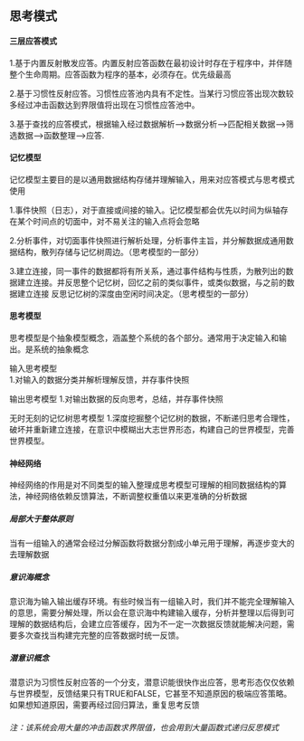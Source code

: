 
## 思考模式

#### 三层应答模式
1.基于内置反射散发应答。内置反射应答函数在最初设计时存在于程序中，并伴随整个生命周期。应答函数为程序的基本，必须存在。优先级最高

2.基于习惯性反射应答。习惯性应答池内具有不定性。当某行习惯应答出现次数较多经过冲击函数达到界限值将出现在习惯性应答池中。

3.基于查找的应答模式，根据输入经过数据解析-->数据分析-->匹配相关数据-->筛选数据-->函数整理-->应答.

#### 记忆模型
记忆模型主要目的是以通用数据结构存储并理解输入，用来对应答模式与思考模式使用

1.事件快照（日志），对于直接或间接的输入。记忆模型都会优先以时间为纵轴存在某个时间点的切面中，对不易关注的输入点将会忽略

2.分析事件，对切面事件快照进行解析处理，分析事件主旨，并分解数据成通用数据结构，散列存储与记忆树周边。（思考模型的一部分）

3.建立连接，同一事件的数据都将有所关系，通过事件结构与性质，为散列出的数据建立连接。并反思整个记忆树，回忆之前的类似事件，或类似数据，与之前的数据建立连接
	反思记忆树的深度由空闲时间决定。（思考模型的一部分）
#### 思考模型
思考模型是个抽象模型概念，涵盖整个系统的各个部分。通常用于决定输入和输出。是系统的抽象概念


输入思考模型             
	1.对输入的数据分类并解析理解反馈，并存事件快照


输出思考模型
	1.对输出数据的反向思考，总结，并存事件快照


无时无刻的记忆树思考模型
	1.深度挖掘整个记忆树的数据，不断递归思考合理性，破坏并重新建立连接，在意识中模糊出大志世界形态，构建自己的世界模型，完善世界模型。

#### 神经网络
神经网络的作用是对不同类型的输入整理成思考模型可理解的相同数据结构的算法，神经网络依赖反馈算法，不断调整权重值以来更准确的分析数据

##### 局部大于整体原则
当有一组输入的通常会经过分解函数将数据分割成小单元用于理解，再逐步变大的去理解数据

##### 意识海概念
意识海为输入输出缓存环境。有些时候当有一组输入时，我们并不能完全理解输入的意思，需要分解处理，所以会在意识海中构建输入缓存，分析并整理以后得到可理解的数据结构后，会建立应答缓存，因为不一定一次数据反馈就能解决问题，需要多次查找当构建完完整的应答数据时统一反馈。 

##### 潜意识概念
潜意识为习惯性反射应答的一个分支，潜意识能很快作出应答，思考形态仅仅依赖与世界模型，反馈结果只有TRUE和FALSE，它甚至不知道原因的极端应答策略。如果想知道原因，需要再经过回归算法，重复思考反馈

###### 注：该系统会用大量的冲击函数求界限值，也会用到大量函数式递归反思模式
